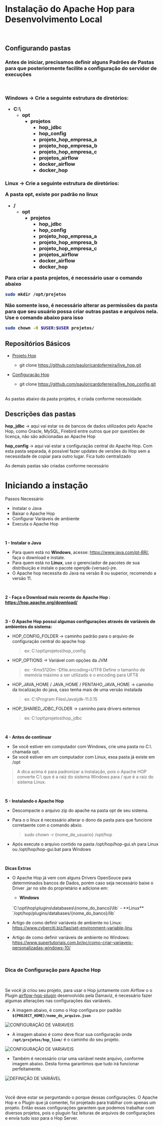 # Instalação do Apache Hop para Desenvolvimento Local

<br>

## Configurando pastas

<h3> Antes de iniciar, precisamos definir alguns Padrões de Pastas para que posteriormente facilite a configuração do servidor de execuções </h3> 

<br>

<h3> <b> Windows </b> -> Crie a seguinte estrutura de diretórios:

* C:\
	* opt
		* projetos 
			* hop_jdbc
			* hop_config
			* projeto_hop_empresa_a
			* projeto_hop_empresa_b
			* projeto_hop_empresa_c
			* projetos_airflow
			* docker_airflow
			* docker_hop

<h3> <b> Linux </b> -> Crie a seguinte estrutura de diretórios:

A pasta opt, existe por padrão no linux

* /
	* opt
		* projetos 
			* hop_jdbc
			* hop_config
			* projeto_hop_empresa_a
			* projeto_hop_empresa_b
			* projeto_hop_empresa_c
			* projetos_airflow
			* docker_airflow
			* docker_hop

Para criar a pasta projetos, é necessário usar o comando abaixo

```bash
sudo mkdir /opt/projetos
```

Não somente isso, é necessário alterar as permissões da pasta para que seu usuário possa criar outras pastas e arquivos nela. Use o comando abaixo para isso

```bash
sudo chown -R $USER:$USER projetos/
```

## Repositórios Básicos

* [Projeto Hop](https://github.com/pauloricardoferreira/live_hop)
	* git clone https://github.com/pauloricardoferreira/live_hop.git
	
* [Configuração Hop](https://github.com/pauloricardoferreira/live_hop_config)
	* git clone https://github.com/pauloricardoferreira/live_hop_config.git

<br>	
As pastas abaixo da pasta projetos, é criada conforme necessidade.

<br>
<h2><b>Descrições das pastas</b></h2>

<p> <b> hop_jdbc </b> -> aqui vai estar os de bancos de dados utilizados pelo Apache Hop, como Oracle, MySQL, Firebird entre outros que por questões de licença, não são adicionadas ao Apache Hop

<p> <b> hop_config </b> -> aqui vai estar a configuração central do Apache Hop. Com esta pasta separada, é possivel fazer updates de versões do Hop sem a necessidade de copiar para outro lugar. Fica tudo centralizado

<p> As demais pastas são criadas conforme necessário


<br>

# Iniciando a instação

Passos Necessário
 - Instalar o Java
 - Baixar o Apache Hop
 - Configurar Variáveis de ambiente
 - Executa o Apache Hop

<br>

**1 - Instalar o Java**

- Para quem está no **Windows**, acesse: https://www.java.com/pt-BR/, faça o download e instale.
- Para quem está no **Linux**, use o gerenciador de pacotes de sua distribuição e instale o pacote openjdk-{versao}-jre.
- O Apache hop necessita do Java na versão 8 ou superior, recomendo a versão 11.

<br>

**2 - Faça o Download mais recente do Apache Hop : https://hop.apache.org/download/**

<br>

**3 - O Apache Hop possui algumas configurações através de variáveis de ambientes do sistema:**

- HOP_CONFIG_FOLDER -> caminho padrão para o arquivo de configuração central do apache hop
	>ex: C:\opt\projetos\hop_config
- HOP_OPTIONS -> Variável com opções da JVM
	>ex: -Xmx5120m -Dfile.encoding=UTF8 
	Define o tamanho de memória máximo a ser utilizado e o encoding para UFT8
- HOP_JAVA_HOME / JAVA_HOME / PENTAHO_JAVA_HOME -> caminho da localização do java, caso tenha mais de uma versão instalada
	>ex: C:\Program Files\Java\jdk-11.0.15
- HOP_SHARED_JDBC_FOLDER -> caminho para drivers externos
	>ex: C:\opt\projetos\hop_jdbc

<br>

**4 - Antes de continuar**

- Se você estiver em computador com Windows, crie uma pasta no C:\ chamada opt.
- Se você estiver em um computador com Linux, essa pasta já existe em /opt

>A dica acima é para padronizar a instalação, pois o Apache HOP converte C:\ que é a raiz do sistema Windows para / que é a raiz do sistema Linux.

<br>

**5 - Instalando o Apache Hop**

- Descompacte o arquivo zip do apache na pasta opt de seu sistema.
- Para o o linux é necessário alterar o dono da pasta para que funcione corretaente com o comando abxio.

	>sudo chown -r {nome_de_usuario} /opt/hop

- Após execute o arquivo contido na pasta /opt/hop/hop-gui.sh para Linux ou /opt/hop/hop-gui.bat para Windows

<br>

**Dicas Extras**

- O Apache Hop já vem com alguns Drivers OpenSouce para deternminados bancos de Dados, porém caso seja necessário baixe o Driver .jar no site do proprietário e adicione em:
	- **Windows**
	<br>
	`C:\opt\hop\plugins\databases\{nome_do_banco}\lib` 
	- **Linux**
	<br> 
	`/opt/hop/plugins/databases/{nome_do_banco}/lib`

	<br>

- Artigo de como definir variáveis de ambiente no Linux: https://www.cyberciti.biz/faq/set-environment-variable-linu
- Artigo de como definir variáveis de ambiente no Windows: https://www.supertutoriais.com.br/pc/como-criar-variaveis-personalizadas-windows-10/


<br>

### Dica de Configuração para Apache Hop


<br>

Se você já criou seu projeto, para usar o Hop juntamente com Airflow o o Plugin [airflow-hop-plugin](https://github.com/damavis/airflow-hop-plugin) desenvolvido pela Damaviz, é necessário fazer algumas alterações nas configurações das variáveis.



* A imagem abaixo, é como o Hop configura por padrão
**`${PROJECT_HOME}/nome_do_arquivo.json`**

![CONFIGURAÇÃO DE VARIAVEIS](./imagens/environmenstproperties_padrao.PNG)


* A imagem abaixo é como deve ficar sua configuração onde **`/opt/projetos/hop_live/`** é o caminho do seu projeto. 

![CONFIGURAÇÃO DE VARIAVEIS](./imagens/environmenstproperties_alterado.PNG)

* Também é necessário criar uma variável neste arquivo, conforme imagem abaixo. Desta forma garantimos que tudo irá funcionar perfeitamente.

![DEFINIÇÃO DE VARIÁVEL](./imagens/editingconfigurationfile.PNG)

<br>

Você deve estar se perguntando o porque dessas configurações.
O Apache Hop e o Plugin que já comentei, foi projetado para trablhar com apenas um projeto.
Então essas configurações garantem que podemos trabalhar com diversos projetos, pois o pluguin faz leituras de arquivos de configurações e envia tudo isso para o Hop Server.

